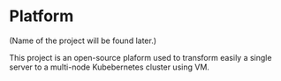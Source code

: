 # Platform

(Name of the project will be found later.)

This project is an open-source plaform used to transform easily a single server to a multi-node Kubebernetes cluster using VM.
